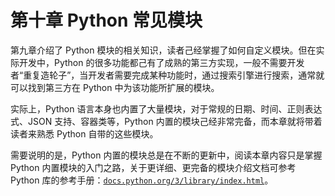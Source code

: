 # 第十章 Python 常见模块

第九章介绍了 Python 模块的相关知识，读者己经掌握了如何自定义模块。但在实际开发中，Python 的很多功能都己有了成熟的第三方实现，一般不需要开发者“重复造轮子”，当开发者需要完成某种功能时，通过搜索引擎进行搜索，通常就可以找到第三方在 Python 中为该功能所扩展的模块。

实际上，Python 语言本身也内置了大量模块，对于常规的日期、时间、正则表达式、JSON 支持、容器类等，Python 内置的模块己经非常完备，而本章就将带着读者来熟悉 Python 自带的这些模块。

需要说明的是，Python 内置的模块总是在不断的更新中，阅读本章内容只是掌握 Python 内置模块的入门之路，关于更详细、更完备的模块介绍文档可参考 Python 库的参考手册：[`docs.python.org/3/library/index.html`](https://docs.python.org/3/library/index.html)。